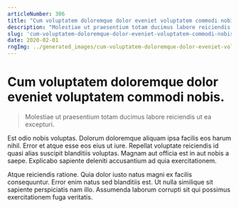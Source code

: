 ```yaml
---
articleNumber: 306
title: "Cum voluptatem doloremque dolor eveniet voluptatem commodi nobis."
description: "Molestiae ut praesentium totam ducimus labore reiciendis ut ea excepturi."
slug: 'cum-voluptatem-doloremque-dolor-eveniet-voluptatem-commodi-nobis.'
date: 2020-02-01
rngImg: ../generated_images/cum-voluptatem-doloremque-dolor-eveniet-voluptatem-commodi-nobis..jpg
---
```


# Cum voluptatem doloremque dolor eveniet voluptatem commodi nobis.

> Molestiae ut praesentium totam ducimus labore reiciendis ut ea excepturi.

Est odio nobis voluptas. Dolorum doloremque aliquam ipsa facilis eos harum nihil. Error et atque esse eos eius ut iure. Repellat voluptate reiciendis id quasi alias suscipit blanditiis voluptas. Magnam aut officia est in aut nobis a saepe. Explicabo sapiente deleniti accusantium ad quia exercitationem.
 Atque reiciendis ratione. Quia dolor iusto natus magni ex facilis consequuntur. Error enim natus sed blanditiis est. Ut nulla similique sit sapiente perspiciatis nam illo. Assumenda laborum corrupti sit qui possimus exercitationem fuga veritatis.
